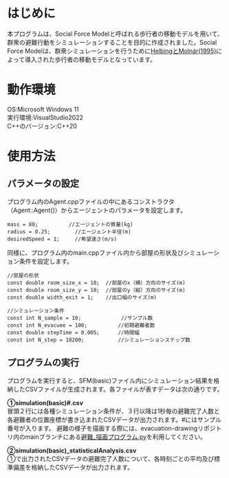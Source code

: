 # はじめに
本プログラムは、Social Force Modelと呼ばれる歩行者の移動モデルを用いて、群衆の避難行動をシミュレーションすることを目的に作成されました。Social Force Modelは、群衆シミュレーションを行うために[HelbingとMolnár(1995)](https://journals.aps.org/pre/pdf/10.1103/PhysRevE.51.4282?casa_token=OjqzH1SsARQAAAAA%3AaXoqzGndMGMGdjRnVV0xuwH9tfE3L8crWieBiWEsn6hMq5GAg85ZhVg0YQXM8CzRlbxKM_8heI5jvw)によって導入された歩行者の移動モデルとなっています。

# 動作環境
OS:Microsoft Windows 11  
実行環境:VisualStudio2022  
C++のバージョン:C++20

# 使用方法
## パラメータの設定
プログラム内のAgent.cppファイルの中にあるコンストラクタ（Agent::Agent()）からエージェントのパラメータを設定します。

```
mass = 80;          //エージェントの質量(kg)
radius = 0.25;		  //エージェント半径(m)
desiredSpeed = 1;	  //希望速さ(m/s)
```

同様に、プログラム内のmain.cppファイル内から部屋の形状及びシミュレーション条件を設定します。

```
//部屋の形状
const double room_size_x = 10;  //部屋のx（横）方向のサイズ(m)
const double room_size_y = 10;  //部屋のy（縦）方向のサイズ(m)
const double width_exit = 1;    //出口幅のサイズ(m)

//シミュレーション条件
const int N_sample = 10;             //サンプル数
const int N_evacuee = 100;          //初期避難者数
const double stepTime = 0.005;      //時間幅
const int N_step = 18200;           //シミュレーションステップ数
```

## プログラムの実行
プログラムを実行すると、SFM(basic)ファイル内にシミュレーション結果を格納したCSVファイルが生成されます。各ファイルが表すデータは次の通りです。

**①simulation(basic)#.csv**  
冒頭２行には各種シミュレーション条件が、３行以降は1秒毎の避難完了人数と各避難者の位置座標が書き込まれたCSVデータが出力されます。#にはサンプル番号が入ります。
避難の様子を描画する際には、evacuation-drawingリポジトリ内のmainブランチにある[避難_描画プログラム.py](https://github.com/SakamotoNorihito/evacuation-drawing.git)を利用してください。

**②simulation(basic)_statisticalAnalysis.csv**  
①で出力されたCSVデータの避難完了人数について、各時刻ごとの平均及び標準偏差を格納したCSVデータが出力されます。
